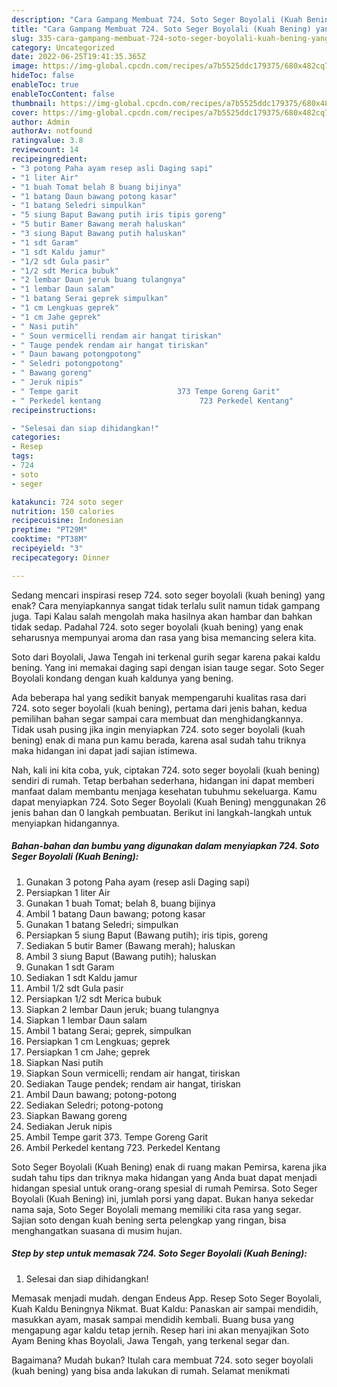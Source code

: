 ```yaml
---
description: "Cara Gampang Membuat 724. Soto Seger Boyolali (Kuah Bening) yang Menggugah Selera, Buat Buka Puasa Lezat Sekali"
title: "Cara Gampang Membuat 724. Soto Seger Boyolali (Kuah Bening) yang Menggugah Selera, Buat Buka Puasa Lezat Sekali"
slug: 335-cara-gampang-membuat-724-soto-seger-boyolali-kuah-bening-yang-menggugah-selera-buat-buka-puasa-lezat-sekali
category: Uncategorized
date: 2022-06-25T19:41:35.365Z
image: https://img-global.cpcdn.com/recipes/a7b5525ddc179375/680x482cq70/724-soto-seger-boyolali-kuah-bening-foto-resep-utama.jpg
hideToc: false
enableToc: true
enableTocContent: false
thumbnail: https://img-global.cpcdn.com/recipes/a7b5525ddc179375/680x482cq70/724-soto-seger-boyolali-kuah-bening-foto-resep-utama.jpg
cover: https://img-global.cpcdn.com/recipes/a7b5525ddc179375/680x482cq70/724-soto-seger-boyolali-kuah-bening-foto-resep-utama.jpg
author: Admin
authorAv: notfound
ratingvalue: 3.8
reviewcount: 14
recipeingredient:
- "3 potong Paha ayam resep asli Daging sapi"
- "1 liter Air"
- "1 buah Tomat belah 8 buang bijinya"
- "1 batang Daun bawang potong kasar"
- "1 batang Seledri simpulkan"
- "5 siung Baput Bawang putih iris tipis goreng"
- "5 butir Bamer Bawang merah haluskan"
- "3 siung Baput Bawang putih haluskan"
- "1 sdt Garam"
- "1 sdt Kaldu jamur"
- "1/2 sdt Gula pasir"
- "1/2 sdt Merica bubuk"
- "2 lembar Daun jeruk buang tulangnya"
- "1 lembar Daun salam"
- "1 batang Serai geprek simpulkan"
- "1 cm Lengkuas geprek"
- "1 cm Jahe geprek"
- " Nasi putih"
- " Soun vermicelli rendam air hangat tiriskan"
- " Tauge pendek rendam air hangat tiriskan"
- " Daun bawang potongpotong"
- " Seledri potongpotong"
- " Bawang goreng"
- " Jeruk nipis"
- " Tempe garit                      373 Tempe Goreng Garit"
- " Perkedel kentang                      723 Perkedel Kentang"
recipeinstructions:

- "Selesai dan siap dihidangkan!"
categories:
- Resep
tags:
- 724
- soto
- seger

katakunci: 724 soto seger 
nutrition: 150 calories
recipecuisine: Indonesian
preptime: "PT29M"
cooktime: "PT38M"
recipeyield: "3"
recipecategory: Dinner

---
```



Sedang mencari inspirasi resep 724. soto seger boyolali (kuah bening) yang enak? Cara menyiapkannya sangat tidak terlalu sulit namun tidak gampang juga. Tapi Kalau salah mengolah maka hasilnya akan hambar dan bahkan tidak sedap. Padahal 724. soto seger boyolali (kuah bening) yang enak seharusnya mempunyai aroma dan rasa yang bisa memancing selera kita.


Soto dari Boyolali, Jawa Tengah ini terkenal gurih segar karena pakai kaldu bening. Yang ini memakai daging sapi dengan isian tauge segar. Soto Seger Boyolali kondang dengan kuah kaldunya yang bening.

Ada beberapa hal yang sedikit banyak mempengaruhi kualitas rasa dari 724. soto seger boyolali (kuah bening), pertama dari jenis bahan, kedua pemilihan bahan segar sampai cara membuat dan menghidangkannya. Tidak usah pusing jika ingin menyiapkan 724. soto seger boyolali (kuah bening) enak di mana pun kamu berada, karena asal sudah tahu triknya maka hidangan ini dapat jadi sajian istimewa.


Nah, kali ini kita coba, yuk, ciptakan 724. soto seger boyolali (kuah bening) sendiri di rumah. Tetap berbahan sederhana, hidangan ini dapat memberi manfaat dalam membantu menjaga kesehatan tubuhmu sekeluarga. Kamu dapat menyiapkan 724. Soto Seger Boyolali (Kuah Bening) menggunakan 26 jenis bahan dan 0 langkah pembuatan. Berikut ini langkah-langkah untuk menyiapkan hidangannya.

<!--inarticleads1-->

##### Bahan-bahan dan bumbu yang digunakan dalam menyiapkan 724. Soto Seger Boyolali (Kuah Bening):

1. Gunakan 3 potong Paha ayam (resep asli Daging sapi)
1. Persiapkan 1 liter Air
1. Gunakan 1 buah Tomat; belah 8, buang bijinya
1. Ambil 1 batang Daun bawang; potong kasar
1. Gunakan 1 batang Seledri; simpulkan
1. Persiapkan 5 siung Baput (Bawang putih); iris tipis, goreng
1. Sediakan 5 butir Bamer (Bawang merah); haluskan
1. Ambil 3 siung Baput (Bawang putih); haluskan
1. Gunakan 1 sdt Garam
1. Sediakan 1 sdt Kaldu jamur
1. Ambil 1/2 sdt Gula pasir
1. Persiapkan 1/2 sdt Merica bubuk
1. Siapkan 2 lembar Daun jeruk; buang tulangnya
1. Siapkan 1 lembar Daun salam
1. Ambil 1 batang Serai; geprek, simpulkan
1. Persiapkan 1 cm Lengkuas; geprek
1. Persiapkan 1 cm Jahe; geprek
1. Siapkan  Nasi putih
1. Siapkan  Soun vermicelli; rendam air hangat, tiriskan
1. Sediakan  Tauge pendek; rendam air hangat, tiriskan
1. Ambil  Daun bawang; potong-potong
1. Sediakan  Seledri; potong-potong
1. Siapkan  Bawang goreng
1. Sediakan  Jeruk nipis
1. Ambil  Tempe garit                      373. Tempe Goreng Garit
1. Ambil  Perkedel kentang                      723. Perkedel Kentang


Soto Seger Boyolali (Kuah Bening) enak di ruang makan Pemirsa, karena jika sudah tahu tips dan triknya maka hidangan yang Anda buat dapat menjadi hidangan spesial untuk orang-orang spesial di rumah Pemirsa. Soto Seger Boyolali (Kuah Bening) ini, jumlah porsi yang dapat. Bukan hanya sekedar nama saja, Soto Seger Boyolali memang memiliki cita rasa yang segar. Sajian soto dengan kuah bening serta pelengkap yang ringan, bisa menghangatkan suasana di musim hujan. 

<!--inarticleads2-->

##### Step by step untuk memasak 724. Soto Seger Boyolali (Kuah Bening):


1. Selesai dan siap dihidangkan!

Memasak menjadi mudah. dengan Endeus App. Resep Soto Seger Boyolali, Kuah Kaldu Beningnya Nikmat. Buat Kaldu: Panaskan air sampai mendidih, masukkan ayam, masak sampai mendidih kembali. Buang busa yang mengapung agar kaldu tetap jernih. Resep hari ini akan menyajikan Soto Ayam Bening khas Boyolali, Jawa Tengah, yang terkenal segar dan. 

Bagaimana? Mudah bukan? Itulah cara membuat 724. soto seger boyolali (kuah bening) yang bisa anda lakukan di rumah. Selamat menikmati
